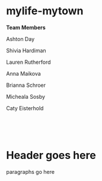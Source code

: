 # mylife-mytown
<p><b>Team Members</b></p>
<p>Ashton Day</p>
<p>Shivia Hardiman</p>
<p>Lauren Rutherford</p>
<p>Anna Maikova</p>
<p>Brianna Schroer</p>
<p>Micheala Sosby</p>
<p>Caty Eisterhold</p>

<!DOCTYPE html>
​
<html>
<head>
  <title>A basic page</title>
  <meta charset="utf-8">
  <meta name="author" content="Lauren Rutherford, Micheala Sosby, Brianna Schroer, Caty Eisterhold, Ashton Day, Shivia Hardiman, Anna Maikova">
  <meta name="description" content="My Life, My Town J4502">
  <meta name="viewport" content="width=device-width, initial-scale=1">
 </head>
​
<body>
  <h1>Header goes here</h1>
  <p>paragraphs go here</p>
  <!--This is a comment! It won't show up in the page, just in your source code.-->
</body>
​
​
</html>

<head>
<body>
<title>
<footer>
